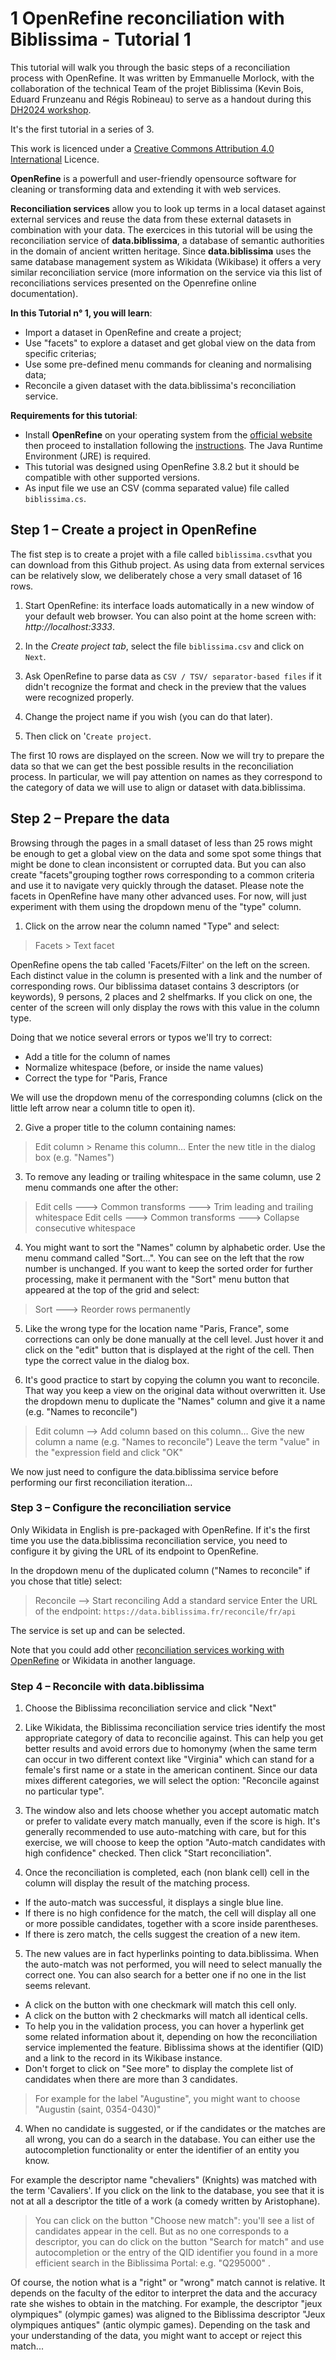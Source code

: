 # 1 OpenRefine reconciliation with Biblissima - Tutorial 1
This tutorial will walk you through the basic steps of a reconciliation process with OpenRefine. It was written by Emmanuelle Morlock, with the collaboration of the technical Team of the projet Biblissima (Kevin Bois, Eduard Frunzeanu and Régis Robineau) to serve as a handout during this [DH2024 workshop](https://dh2024.adho.org/program/workshops/). 

It's the first tutorial in a series of 3.

This  work is licenced under a [Creative Commons Attribution 4.0 International](http://creativecommons.org/licenses/by/4.0) Licence.

**OpenRefine** is a powerfull and user-friendly opensource software for cleaning or transforming data and extending it with web services. 

**Reconciliation services** allow you to look up terms in a local dataset against external services and reuse the data from these external datasets in combination with your data. The exercices in this tutorial will be using the reconciliation service of **data.biblissima**, a database of  semantic authorities in the domain of ancient written heritage. Since **data.biblissima** uses the same database management system as Wikidata (Wikibase) it offers a very similar reconciliation service (more information on the service via this list of reconciliations services presented on the Openrefine online documentation).

**In this Tutorial n° 1, you will learn**:
- Import a dataset in OpenRefine and create a project;
-  Use "facets" to explore a dataset and get global view on the data from specific criterias;
- Use some pre-defined menu commands for cleaning and normalising data;
- Reconcile a given dataset with the data.biblissima's reconciliation service.

**Requirements for this tutorial**:
- Install **OpenRefine** on your operating system from the [official website](https://openrefine.org/download.html) then proceed to installation following the []()[]()[instructions](https://openrefine.org/docs/manual/installing). The Java Runtime Environment (JRE) is required.
- This tutorial was designed using OpenRefine 3.8.2 but it should be compatible with other supported versions.
- As input file we use an CSV (comma separated value) file called `biblissima.cs`.


## Step 1 – Create a project in OpenRefine


The fist step is to create a projet with a file called `biblissima.csv`that you can download from this Github project. As using data from external services can be relatively slow, we deliberately chose a very small dataset of 16 rows. 

1. Start OpenRefine: its interface loads automatically in a new window of your default web browser. You can also point at the home screen with: *http://localhost:3333*.
2. In the *Create project tab*, select the file `biblissima.csv` and click on `Next`.
3. Ask OpenRefine to parse data as `CSV / TSV/ separator-based files` if it didn't recognize the format and check in the preview that the values were recognized properly.

5. Change the project name if you wish (you can do that later).
6. Then click on '`Create project`.

The first 10 rows are displayed on the screen.
Now we will try to prepare the data so that we can get the best possible results in the reconciliation process. In particular, we will pay attention on names as they correspond to the category of data we will use to align or dataset with data.biblissima. 


## Step 2 – Prepare the data


Browsing through the pages in a small dataset of less than 25 rows might be enough to get a global view on the data and some spot some things that might be done to clean inconsistent or corrupted data. But you can also create "facets"grouping togther rows corresponding to a common criteria and use it to navigate very quickly through the dataset. Please note the facets in OpenRefine have many other advanced uses. For now, will just experiment with them using the dropdown menu of the "type" column. 

1.  Click on the arrow near the column named "Type" and select:
> Facets > Text facet

OpenRefine opens the tab called 'Facets/Filter' on the left on the screen. Each distinct value in the column is presented with a link and the number of corresponding rows. Our biblissima dataset contains 3 descriptors (or keywords), 9 persons, 2 places and 2 shelfmarks. If you click on one, the center of the screen will only display the rows with this value in the column type. 

Doing that we notice several errors or typos we'll try to correct:
 - Add a title for the column of names
 - Normalize whitespace (before, or inside the name values)
 - Correct the type for "Paris, France

We will use the dropdown menu of the corresponding columns (click on the little left arrow near a column title to open it). 

2. Give a proper title to the column containing names:
   
> Edit column > Rename this column…
> Enter the new title in the dialog box (e.g. "Names")

3. To remove any leading or trailing whitespace in the same column, use 2 menu commands one after the other:
   
> Edit cells ---> Common transforms ---> Trim leading and trailing whitespace
> Edit cells ---> Common transforms ---> Collapse consecutive whitespace

4. You might want to sort the "Names" column by alphabetic order. Use the menu command called "Sort...". You can see on the left that the row number is unchanged. If you want to keep the sorted order for further processing, make it permanent with the "Sort" menu button that appeared at the top of the grid and select:
   
> Sort   ---> Reorder rows permanently

5. Like the wrong type for the location name "Paris, France", some corrections can only be done manually at the cell level. Just hover it and click on the "edit" button that is displayed  at the right of the cell. Then type the correct value  in the dialog box.

6. It's good practice to start by copying the column you want to reconcile. That way you keep a view on the original data without overwritten it.  Use the dropdown menu to duplicate the "Names" column and give it a name (e.g. "Names to reconcile")

> Edit column --> Add column based on this column…
> Give the new column a name (e.g. "Names to reconcile") 
> Leave the term "value" in the "expression field and click "OK"

We now just need to configure the data.biblissima service before performing our first reconciliation iteration…


### Step 3 – Configure the reconciliation service

Only Wikidata in English is pre-packaged with OpenRefine. If it's the first time you use the data.biblissima reconciliation service, you need to configure it by giving the URL of its endpoint to OpenRefine.

In the dropdown menu of the duplicated column ("Names to reconcile" if you chose that title) select:

> Reconcile --> Start reconciling
> Add a standard service
> Enter the URL of the endpoint: `https://data.biblissima.fr/reconcile/fr/api`
   
The service is set up and can be selected. 

Note that you could add other  [reconciliation services working with OpenRefine](https://reconciliation-api.github.io/testbench/#/) or Wikidata in another language. 


### Step 4 – Reconcile with data.biblissima


1. Choose the Biblissima reconciliation service and click "Next"

2. Like Wikidata, the Biblissima reconciliation service tries identify the most appropriate category of data to reconcilie against. This can help you get better results and avoid errors due to homonymy (when the same term can occur in two different context like "Virginia" which can stand for a female's first name or a state in the american continent. Since our data mixes different categories, we will select the option: "Reconcile against no particular type". 

3. The window also and lets choose whether you accept automatic match or prefer to validate every match manually, even if the score is high. It's generally recommended to use auto-matching with care, but for this exercise, we will choose to keep the option "Auto-match candidates with high confidence" checked. Then click "Start reconciliation".

4. Once the reconciliation is completed, each (non blank cell) cell in the column will display the result of the matching process.

- If the auto-match was successful, it displays a single blue line.
- If there is no high confidence for the match, the cell will display all one or more possible candidates, together with a score inside parentheses.
- If there is zero match, the cells suggest the creation of a new item.

5. The new values are in fact hyperlinks pointing to data.biblissima. When the auto-match was not performed, you will need to select manually the correct one. You can also search for a better one if no one in the list seems relevant.

- A click on the button with one checkmark will match this cell only.
- A click on the button with 2 checkmarks will match all identical cells.
- To help you in the validation process, you can hover a hyperlink get some related information about it, depending on how the reconciliation service implemented the feature. Biblissima shows at the identifier (QID) and a link to the record in its Wikibase instance.
- Don't forget to click on "See more" to display the complete list of candidates when there are more than 3 candidates.

> For example for the label "Augustine", you might want to choose "Augustin (saint, 0354-0430)"

4. When no candidate is suggested, or if the candidates or the matches are all wrong,  you can do a search in the database. You can either use the autocompletion functionality or enter the identifier of an entity you know. 

For example the descriptor name "chevaliers" (Knights) was matched with the term 'Cavaliers'. If you click on the link to the database, you see that it is not at all a descriptor the title of a work (a comedy written by Aristophane). 
> You can click on the button "Choose new match": you'll see  a list of candidates appear in the cell. But as no one corresponds to a descriptor, you can do click on the button "Search for match" and use autocompletion or the entry of the QID identifier you found in a more efficient search in the Biblissima Portal: e.g. "Q295000" .
   
Of course, the notion what is a "right" or "wrong" match cannot is relative. It depends on the faculty of the editor to interpret the data and the accuracy rate she wishes to obtain in the matching. For example, the descriptor "jeux olympiques" (olympic games) was aligned to the Biblissima descriptor "Jeux olympiques antiques" (antic olympic games). Depending on the task and your understanding of the data, you might want to accept or reject this match...






